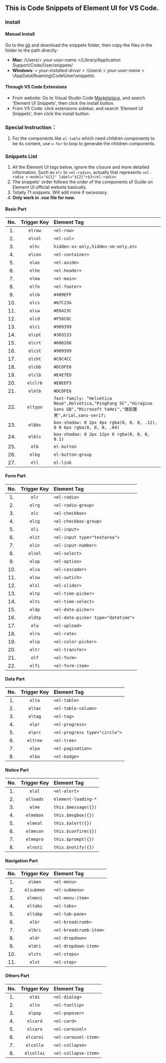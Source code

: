 ## This is Code Snippets of Element UI for VS Code.

### Install

#### Manual Install
Go to the [git](https://github.com/snowffer/Element-UI-Snippets-VSCode) and download the snippets folder, then copy the files in the folder to the path directly:

+ **Mac**: /Users/*< your-user-name >*/Library/Application Support/Code/User/snippets/
+ **Windows**: *< your-installed-driver >* :\Users\ *< your-user-name >* \AppData\Roaming\Code\User\snippets\

#### Through VS Code Extensions

+ From website: Go to Visual Studio Code [Marketplace](https://marketplace.visualstudio.com/vscode), and search 'Element UI Snippets', then click the install button.
+ From VS Code: click extensions sidebar, and search 'Element UI Snippets', then click the install button.

### Special Instruction：

1. For the components like `el-table` which need children components to be its content, use `v-for` to loop to generate the children components.

### Snippets List

1. All the Element UI tags below, ignore the closure and more detailed information. Such as `elr` to `<el-radio>`, actually that represents `<el-radio v-model="${1}" label="${2}">$3</el-radio>`
2. The sinppets' order follows the order of the components of Guide on Element UI official website basically. <!--Supply extra General and Options parts.-->
3. Totally 71 snippets. Will add more if necessary.
4. **Only work in .vue file for now.**

#### Basic Part

|No.|Trigger&nbsp;Key|Element Tag|
|:------:|:--------------:|:--------|
|1. | `elrow` | `<el-row>` |
|2. | `elcol` | `<el-col>` |
|3. | `elhc` | `hidden-xs-only,hidden-sm-only,etc` |
|4. | `elcon` | `<el-container>` |
|5. | `elas` | `<el-aside>` |
|6. | `elhe` | `<el-header>` |
|7. | `elma` | `<el-main>` |
|8. | `elfo` | `<el-footer>` |
|9. | `elcb` | `#409EFF` |
|10. | `elcs` | `#67C23A` |
|11. | `elcw` | `#E6A23C` |
|12. | `elcd` | `#F56C6C` |
|13. | `elci` | `#909399` |
|14. | `elcpt` | `#303133` |
|15. | `elcrt` | `#606266` |
|16. | `elcst` | `#909399` |
|17. | `elcht` | `#C0C4CC` |
|18. | `elcbb` | `#DCDFE6` |
|19. | `elclb` | `#E4E7ED` |
|20. | `elclrb` | `#EBEEF5` |
|21. | `elelb` | `#DCDFE6` |
|22. | `eltypo` | `font-family: "Helvetica Neue",Helvetica,"PingFang SC","Hiragino Sans GB","Microsoft YaHei","微软雅黑",Arial,sans-serif;` |
|23. | `elbbs` | `box-shadow: 0 2px 4px rgba(0, 0, 0, .12), 0 0 6px rgba(0, 0, 0, .04)` |
|24. | `elbls` | `box-shadow: 0 2px 12px 0 rgba(0, 0, 0, 0.1)` |
|25. | `elb` | `el-button` |
|26. | `elbg` | `el-button-group` |
|27. | `ell` | `el-link` |

#### Form Part

|No. |  Trigger&nbsp;Key | Element Tag|
|:------:|:--------------:|:--------|
|1. | `elr` | `<el-radio>` |
|2. | `elrg` | `<el-radio-group>` |
|3. | `elc` | `<el-checkbox>` |
|4. | `elcg` | `<el-checkbox-group>` |
|5. | `eli` | `<el-input>` |
|6. | `elit` | `<el-input type="textarea">` |
|7. | `elin` | `<el-input-number>` |
|8. | `elsel` | `<el-select>` |
|9. | `elop` | `<el-option>` |
|10. | `elca` | `<el-cascader>` |
|11. | `elsw` | `<el-swtich>` |
|12. | `elsl` | `<el-slider>` |
|13. | `eltp` | `<el-time-picker>` |
|14. | `elts` | `<el-time-select>` |
|15. | `eldp` | `<el-date-picker>` |
|16. | `eldtp` | `<el-date-picker type="datetime">` |
|17. | `elu` | `<el-upload>` |
|18. | `elra` | `<el-rate>` |
|19. | `elcp` | `<el-color-picker>` |
|20. | `eltr` | `<el-transfer>` |
|21. | `elf` | `<el-form>` |
|22. | `elfi` | `<el-form-item>` |


#### Data Part

|No. |  Trigger Key | Element Tag|
|:------:|:--------------:|:--------|
|1. | `elta` | `<el-table>` |
|2. | `eltac` | `<el-table-column>` |
|3. | `eltag` | `<el-tag>` |
|4. | `elpr` | `<el-progress>` |
|5. | `elprc` | `<el-progress type="circle">` |
|6. | `eltree` | `<el-tree>` |
|7. | `elpa` | `<el-pagination>` |
|8. | `elba` | `<el-badge>` |


#### Notice Part

|No. |  Trigger Key | Element Tag|
|:------:|:--------------:|:--------|
|1. | `elal` | `<el-alert>` |
|2. | `elloads` | 	`element-loading-*` |
|3. | `elme` | 	`this.$message({})` |
|4. | `elmebox` | 	`this.$msgbox({})` |
|5. | `elmeal` | 	`this.$alert({})` |
|6. | `elmecon` | 	`this.$confirm({})` |
|7. | `elmepro` | 	`this.$prompt({})` |
|8. | `elnoti` | 	`this.$notify({})` |



#### Navigation Part
|No. |  Trigger Key | Element Tag|
|:------:|:--------------:|:--------|
|1. | `elmen` | `<el-menu>` |
|2. | `elsubmen` | `<el-submenu>` |
|3. | `elmeni` | `<el-menu-item>` |
|4. | `eltabs` | `<el-tabs>` |
|5. | `eltabp` | `<el-tab-pane>` |
|6. | `elbr` | `<el-breadcrumb>` |
|7. | `elbri` | `<el-breadcrumb-item>` |
|8. | `eldr` | `<el-dropdown>` |
|9. | `eldri` | `<el-dropdown-item>` |
|10. | `elsts` | `<el-steps>` |
|11. | `elst` | `<el-step>` |

#### Others Part
|No. |  Trigger Key | Element Tag|
|:------:|:--------------:|:--------|
|1. | `eldi` | `<el-dialog>` |
|2. | `elto` | `<el-tooltip>` |
|3. | `elpop` | `<el-popover>` |
|4. | `elcard` | `<el-card>` |
|5. | `elcaro` | `<el-carousel>` |
|6. | `elcaroi` | `<el-carousel-item>` |
|7. | `elcolla` | `<el-collapse>` |
|8. | `elcollai` | `<el-collapse-item>` |

<!--
#### General Part
No. |  Trigger Key | Element Tag
|:------:|:--------------:|:--------|
|1. | `el` | `<el-*>` |
|2. | `elic` | `<el-icon-*>` |

#### Options Part
No. |  Trigger Key | Element Tag
|:------:|:--------------:|:--------|
|1. | `elpos` | positions |
|2. | `elanims` | animation types |
-->
<!--
#### #TODO
1. `tree`的data值
2. `import`样式的快捷方式
3. 不同类型的`button`
4. 各种引用路径：内置动画，样式
-->


